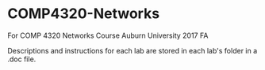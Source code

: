 # COMP4320-Networks
For COMP 4320 Networks Course Auburn University 2017 FA

Descriptions and instructions for each lab are stored in each lab's folder in a .doc file.
